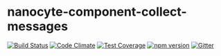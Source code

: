 # nanocyte-component-collect-messages

[![Build Status](https://travis-ci.org/octoblu/nanocyte-component-collect-messages.svg?branch=master)](https://travis-ci.org/octoblu/nanocyte-component-collect-messages)
[![Code Climate](https://codeclimate.com/github/octoblu/nanocyte-component-collect-messages/badges/gpa.svg)](https://codeclimate.com/github/octoblu/nanocyte-component-collect-messages)
[![Test Coverage](https://codeclimate.com/github/octoblu/nanocyte-component-collect-messages/badges/coverage.svg)](https://codeclimate.com/github/octoblu/nanocyte-component-collect-messages)
[![npm version](https://badge.fury.io/js/nanocyte-component-collect-messages.svg)](http://badge.fury.io/js/nanocyte-component-collect-messages)
[![Gitter](https://badges.gitter.im/octoblu/help.svg)](https://gitter.im/octoblu/help)
